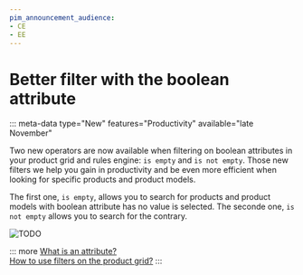 ```yaml
---
pim_announcement_audience:
- CE
- EE
---
```


# Better filter with the boolean attribute
::: meta-data type="New" features="Productivity" available="late November"

Two new operators are now available when filtering on boolean attributes in your product grid and rules engine: `is empty` and `is not empty`. Those new filters we help you gain in productivity and be even more efficient when looking for specific products and product models.

The first one, `is empty`, allows you to search for products and product models with boolean attribute has no value is selected. The seconde one, `is not empty` allows you to search for the contrary.

![TODO](../img/TODO.png)

::: more
[What is an attribute?](../articles/what-is-an-attribute.html)  
[How to use filters on the product grid?](../articles/products-grid.html#use-filters)
:::
